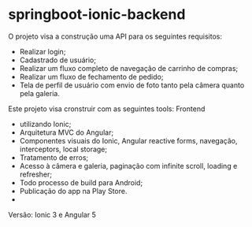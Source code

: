 # springboot-ionic-backend

O projeto visa a construção uma API para os seguintes requisitos:

* Realizar login; 
* Cadastrado de usuário;
* Realizar um fluxo completo de navegação de carrinho de compras;
* Realizar um fluxo de fechamento de pedido; 
* Tela de perfil de usuário com envio de foto tanto pela câmera quanto pela galeria.


Este projeto visa cronstruir com as seguintes tools: Frontend

* utilizando Ionic;
* Arquitetura MVC do Angular;
* Componentes visuais do Ionic, Angular reactive forms, navegação, interceptors, local storage;
* Tratamento de erros;
* Acesso à câmera e galeria, paginação com infinite scroll, loading e refresher;
* Todo processo de build para Android;
* Publicação do app na Play Store.
*
Versão: Ionic 3 e Angular 5
